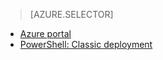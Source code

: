 > [AZURE.SELECTOR]
- [Azure portal](/documentation/articles/virtual-machines-windows-classic-tutorial)
- [PowerShell: Classic deployment](/documentation/articles/virtual-machines-windows-classic-create-powershell)

<!---HONumber=70-->